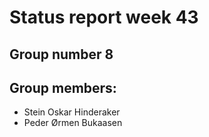 # Status report week 43

## Group number 8

## Group members:
- Stein Oskar Hinderaker
- Peder Ørmen Bukaasen